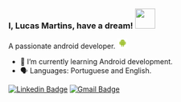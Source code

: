### I, Lucas Martins, have a dream! <img src="https://slackmojis.com/emojis/10031-60fps_parrot/download" width="40" height="40"/> 
A passionate android developer. <img src="https://raw.githubusercontent.com/devicons/devicon/master/icons/android/android-original-wordmark.svg" alt="android" width="20" height="20"/>

<!--
**lucaomartins/lucaomartins** is a ✨ _special_ ✨ repository because its `README.md` (this file) appears on your GitHub profile.

Here are some ideas to get you started:

- 🔭 I’m currently working on ...
- 🌱 I’m currently learning ...
- 👯 I’m looking to collaborate on ...
- 🤔 I’m looking for help with ...
- 💬 Ask me about ...
- 📫 How to reach me: ...
- 😄 Pronouns: ...
- ⚡ Fun fact: ...
-->

- 📱 I’m currently learning Android development.
- 🗣 Languages: Portuguese and English.


[![Linkedin Badge](https://img.shields.io/badge/-LinkedIn-blue?style=flat-square&logo=Linkedin&logoColor=white&link=https://www.linkedin.com/in/outlucasmariano/)](https://www.linkedin.com/in/outlucasmariano/)
[![Gmail Badge](https://img.shields.io/badge/-Gmail-c14438?style=flat-square&logo=Gmail&logoColor=white&link=mailto:lucasmariano.martins@outlook.com)](mailto:lucasmariano.martins@outlook.com)

